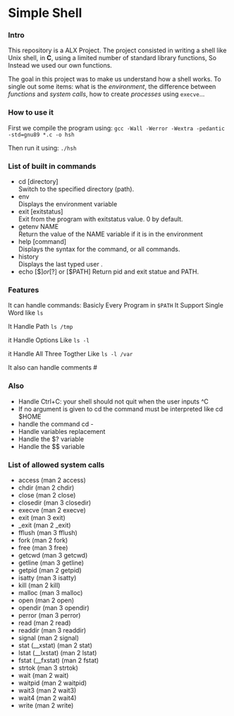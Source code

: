 # Simple Shell

### Intro
This repository is a ALX Project. The project consisted in writing a shell like Unix shell, in **C**, using a limited number of standard library functions, So Instead we used our own functions.

The goal in this project was to make us understand how a shell works. To single out some items: what is the *environment*, the difference between *functions* and *system calls*, how to create *processes* using `execve`...  


### How to use it
First we compile the program using:
`gcc -Wall -Werror -Wextra -pedantic -std=gnu89 *.c -o hsh`

Then run it using:
`./hsh`

### List of built in commands
* cd [directory]  
Switch to the specified directory (path).
* env  
Displays the environment variable
* exit [exitstatus]  
Exit from the program with exitstatus value. 0 by default.
* getenv NAME  
Return the value of the NAME variable if it is in the environment
* help [command]  
Displays the syntax for the command, or all commands.  
* history  
Displays the last typed user .
* echo [$$] or [$?] or [$PATH]
Return pid and exit statue and PATH.

### Features
It can handle commands:
Basicly Every Program in `$PATH`
It Support Single Word like `ls` 

It Handle Path `ls /tmp`

it Handle Options Like `ls -l`

it Handle All Three Togther Like `ls -l /var `

It also can handle comments #

### Also
* Handle Ctrl+C: your shell should not quit when the user inputs ^C
* If no argument is given to cd the command must be interpreted like cd $HOME
* handle the command cd -
* Handle variables replacement
* Handle the $? variable
* Handle the $$ variable

### List of allowed system calls

   * access (man 2 access)
   * chdir (man 2 chdir)
   * close (man 2 close)
   * closedir (man 3 closedir)
   * execve (man 2 execve)
   * exit (man 3 exit)
   * _exit (man 2 _exit)
   * fflush (man 3 fflush)
   * fork (man 2 fork)
   * free (man 3 free)
   * getcwd (man 3 getcwd)
   * getline (man 3 getline)
   * getpid (man 2 getpid)
   * isatty (man 3 isatty)
   * kill (man 2 kill)
   * malloc (man 3 malloc)
   * open (man 2 open)
   * opendir (man 3 opendir)
   * perror (man 3 perror)
   * read (man 2 read)
   * readdir (man 3 readdir)
   * signal (man 2 signal)
   * stat (__xstat) (man 2 stat)
   * lstat (__lxstat) (man 2 lstat)
   * fstat (__fxstat) (man 2 fstat)
   * strtok (man 3 strtok)
   * wait (man 2 wait)
   * waitpid (man 2 waitpid)
   * wait3 (man 2 wait3)
   * wait4 (man 2 wait4)
   * write (man 2 write)
